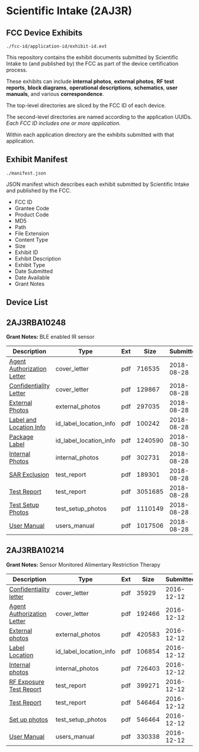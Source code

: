 # Scientific Intake (2AJ3R)
## FCC Device Exhibits

```
./fcc-id/application-id/exhibit-id.ext
```

This repository contains the exhibit documents submitted by Scientific Intake to (and published by) the FCC as part of the device certification process.

These exhibits can include **internal photos**, **external photos**, **RF test reports**, **block diagrams**, **operational descriptions**, **schematics**, **user manuals**, and various **correspondence**.

The top-level directories are sliced by the FCC ID of each device.

The second-level directories are named according to the application UUIDs. *Each FCC ID includes one or more application.*

Within each application directory are the exhibits submitted with that application. 

## Exhibit Manifest

```
./manifest.json
```

JSON manifest which describes each exhibit submitted by Scientific Intake and published by the FCC.

- FCC ID
- Grantee Code
- Product Code
- MD5
- Path
- File Extension
- Content Type
- Size
- Exhibit ID
- Exhibit Description
- Exhibit Type
- Date Submitted
- Date Available
- Grant Notes

## Device List
## 2AJ3RBA10248
**Grant Notes:** BLE enabled IR sensor

| Description | Type | Ext | Size | Submitted | Available |
| ----------- | ---- | --- | ---- | --------- | --------- |
| [Agent Authorization Letter](2AJ3RBA10248/fd63d07bfc192c6506189fc2e6cf92ce/3980982.pdf) | cover_letter | pdf | 716535 | 2018-08-28 | 2018-08-28 |
| [Confidentiality Letter](2AJ3RBA10248/fd63d07bfc192c6506189fc2e6cf92ce/3980984.pdf) | cover_letter | pdf | 129867 | 2018-08-28 | 2018-08-28 |
| [External Photos](2AJ3RBA10248/fd63d07bfc192c6506189fc2e6cf92ce/3980988.pdf) | external_photos | pdf | 297035 | 2018-08-28 | 2019-02-24 |
| [Label and Location Info](2AJ3RBA10248/fd63d07bfc192c6506189fc2e6cf92ce/3980991.pdf) | id_label_location_info | pdf | 100242 | 2018-08-28 | 2018-08-28 |
| [Package Label](2AJ3RBA10248/fd63d07bfc192c6506189fc2e6cf92ce/3984229.pdf) | id_label_location_info | pdf | 1240590 | 2018-08-30 | 2018-08-28 |
| [Internal Photos](2AJ3RBA10248/fd63d07bfc192c6506189fc2e6cf92ce/3980989.pdf) | internal_photos | pdf | 302731 | 2018-08-28 | 2019-02-24 |
| [SAR Exclusion](2AJ3RBA10248/fd63d07bfc192c6506189fc2e6cf92ce/3980981.pdf) | test_report | pdf | 189301 | 2018-08-28 | 2018-08-28 |
| [Test Report](2AJ3RBA10248/fd63d07bfc192c6506189fc2e6cf92ce/3980993.pdf) | test_report | pdf | 3051685 | 2018-08-28 | 2018-08-28 |
| [Test Setup Photos](2AJ3RBA10248/fd63d07bfc192c6506189fc2e6cf92ce/3980992.pdf) | test_setup_photos | pdf | 1110149 | 2018-08-28 | 2019-02-24 |
| [User Manual](2AJ3RBA10248/fd63d07bfc192c6506189fc2e6cf92ce/3980987.pdf) | users_manual | pdf | 1017506 | 2018-08-28 | 2019-02-24 |
## 2AJ3RBA10214
**Grant Notes:** Sensor Monitored Alimentary Restriction Therapy

| Description | Type | Ext | Size | Submitted | Available |
| ----------- | ---- | --- | ---- | --------- | --------- |
| [Confidentiality letter](2AJ3RBA10214/a884720521e6e603be441c3cc9f0c1b0/3225489.pdf) | cover_letter | pdf | 35929 | 2016-12-12 | 2016-12-12 |
| [Agent Authorization Letter](2AJ3RBA10214/a884720521e6e603be441c3cc9f0c1b0/3225491.pdf) | cover_letter | pdf | 192466 | 2016-12-12 | 2016-12-12 |
| [External photos](2AJ3RBA10214/a884720521e6e603be441c3cc9f0c1b0/3225490.pdf) | external_photos | pdf | 420583 | 2016-12-12 | 2016-12-12 |
| [Label Location](2AJ3RBA10214/a884720521e6e603be441c3cc9f0c1b0/3225493.pdf) | id_label_location_info | pdf | 106854 | 2016-12-12 | 2016-12-12 |
| [Internal photos](2AJ3RBA10214/a884720521e6e603be441c3cc9f0c1b0/3225492.pdf) | internal_photos | pdf | 726403 | 2016-12-12 | 2016-12-12 |
| [RF Exposure Test Report](2AJ3RBA10214/a884720521e6e603be441c3cc9f0c1b0/3225487.pdf) | test_report | pdf | 399271 | 2016-12-12 | 2016-12-12 |
| [Test Report](2AJ3RBA10214/a884720521e6e603be441c3cc9f0c1b0/3225497.pdf) | test_report | pdf | 546464 | 2016-12-12 | 2016-12-12 |
| [Set up photos](2AJ3RBA10214/a884720521e6e603be441c3cc9f0c1b0/3225497.pdf) | test_setup_photos | pdf | 546464 | 2016-12-12 | 2016-12-12 |
| [User Manual](2AJ3RBA10214/a884720521e6e603be441c3cc9f0c1b0/3225648.pdf) | users_manual | pdf | 330338 | 2016-12-12 | 2016-12-12 |
